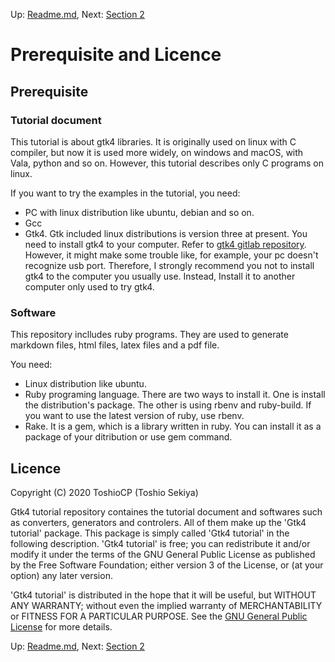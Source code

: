 Up: [Readme.md](Readme.md),  Next: [Section 2](sec2.md)
# Prerequisite and Licence

## Prerequisite

### Tutorial document

This tutorial is about gtk4 libraries.
It is originally used on linux with C compiler, but now it is used more widely, on windows and macOS, with Vala, python and so on.
However, this tutorial describes only C programs on linux.

If you want to try the examples in the tutorial, you need:

- PC with linux distribution like ubuntu, debian and so on.
- Gcc
- Gtk4. Gtk included linux distributions is version three at present.
You need to install gtk4 to your computer.
Refer to [gtk4 gitlab repository](https://gitlab.gnome.org/GNOME/gtk).
However, it might make some trouble like, for example, your pc doesn't recognize usb port.
Therefore, I strongly recommend you not to install gtk4 to the computer you usually use.
Instead, Install it to another computer only used to try gtk4.

### Software

This repository inclludes ruby programs.
They are used to generate markdown files, html files, latex files and a pdf file.

You need:

- Linux distribution like ubuntu.
- Ruby programing language.
There are two ways to install it.
One is install the distribution's package.
The other is using rbenv and ruby-build.
If you want to use the latest version of ruby, use rbenv.
- Rake.
It is a gem, which is a library written in ruby.
You can install it as a package of your ditribution or use gem command.

## Licence

Copyright (C) 2020  ToshioCP (Toshio Sekiya)

Gtk4 tutorial repository containes the tutorial document and softwares such as converters, generators and controlers.
All of them make up the 'Gtk4 tutorial' package.
This package is simply called 'Gtk4 tutorial' in the following description.
'Gtk4 tutorial' is free; you can redistribute it and/or modify it under the terms of the GNU General Public License
as published by the Free Software Foundation; either version 3 of the License, or (at your option) any later version.

'Gtk4 tutorial' is distributed in the hope that it will be useful,
but WITHOUT ANY WARRANTY; without even the implied warranty of MERCHANTABILITY or FITNESS FOR A PARTICULAR PURPOSE.
See the [GNU General Public License](https://www.gnu.org/licenses/gpl-3.0.html) for more details.

Up: [Readme.md](Readme.md),  Next: [Section 2](sec2.md)

